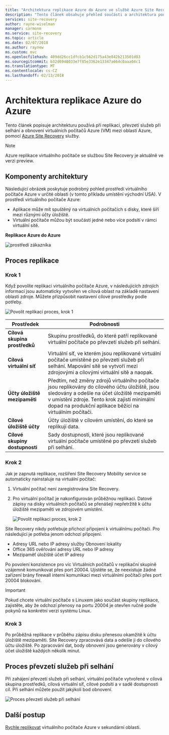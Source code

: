 ```yaml
---
title: "Architektura replikace Azure do Azure ve službě Azure Site Recovery | Microsoft Docs"
description: "Tento článek obsahuje přehled součásti a architektura použít při replikaci virtuálních počítačů Azure mezi oblastmi Azure pomocí služby Azure Site Recovery."
services: site-recovery
author: rayne-wiselman
manager: carmonm
ms.service: site-recovery
ms.topic: article
ms.date: 02/07/2018
ms.author: raynew
ms.custom: mvc
ms.openlocfilehash: 409dd26cc1dfcb1c562d175a43e842b213501d03
ms.sourcegitcommit: b32d6948033e7f85e3362e13347a664c0aaa04c1
ms.translationtype: MT
ms.contentlocale: cs-CZ
ms.lasthandoff: 02/13/2018
---
```

# <a name="azure-to-azure-replication-architecture"></a>Architektura replikace Azure do Azure


Tento článek popisuje architekturu používá při replikaci, převzetí služeb při selhání a obnovení virtuálních počítačů Azure (VM) mezi oblastí Azure, pomocí [Azure Site Recovery](site-recovery-overview.md) služby.

>[!NOTE]
>Azure replikace virtuálního počítače se službou Site Recovery je aktuálně ve verzi preview.



## <a name="architectural-components"></a>Komponenty architektury

Následující obrázek poskytuje podrobný pohled prostředí virtuálního počítače Azure v určité oblasti (v tomto příkladu umístění východní USA). V prostředí virtuálního počítače Azure:
- Aplikace může mít spuštěný na virtuálních počítačích s disky, které šíří mezi různými účty úložiště.
- Virtuální počítače můžou být součástí jedné nebo více podsítí v rámci virtuální sítě.


**Replikace Azure do Azure**

![prostředí zákazníka](./media/concepts-azure-to-azure-architecture/source-environment.png)

## <a name="replication-process"></a>Proces replikace

### <a name="step-1"></a>Krok 1

Když povolíte replikaci virtuálního počítače Azure, v následujících zdrojích informací jsou automaticky vytvořen ve cílová oblast na základě nastavení oblasti zdroje. Můžete přizpůsobit nastavení cílové prostředky podle potřeby.

![Povolit replikaci proces, krok 1](./media/concepts-azure-to-azure-architecture/enable-replication-step-1.png)

**Prostředek** | **Podrobnosti**
--- | ---
**Cílová skupina prostředků** | Skupinu prostředků, do které patří replikované virtuální počítače po převzetí služeb při selhání.
**Cílová virtuální síť** | Virtuální síť, ve kterém jsou replikované virtuální počítače umístěné po převzetí služeb při selhání. Mapování sítě se vytvoří mezi zdrojovými a cílovými virtuální sítě a naopak.
**Účty úložiště mezipaměti** | Předtím, než změny zdrojů virtuálního počítače jsou replikovány do cílového účtu úložiště, jsou sledovány a odešle na účet úložiště mezipaměti v umístění zdroje. Tento krok zajistí minimální dopad na produkční aplikace běžící na virtuálním počítači.
**Cílové úložiště účty**  | Účty úložiště v cílovém umístění, do které se replikují data.
**Cílové skupiny dostupnosti**  | Sady dostupnosti, které jsou replikované virtuální počítače umístěné po převzetí služeb při selhání.

### <a name="step-2"></a>Krok 2

Jak je zapnutá replikace, rozšíření Site Recovery Mobility service se automaticky nainstaluje na virtuální počítač:

1. Virtuální počítač není zaregistrována Site Recovery.

2. Pro virtuální počítač je nakonfigurován průběžnou replikaci. Datové zápisy na disky virtuálních počítačů se přenášejí nepřetržitě k účtu úložiště mezipaměti ve zdrojovém umístění.

   ![Povolit replikaci proces, krok 2](./media/concepts-azure-to-azure-architecture/enable-replication-step-2.png)


 Site Recovery nikdy potřebuje příchozí připojení k virtuálnímu počítači. Pro následující je potřeba jenom odchozí připojení.

 - Adresy URL nebo IP adresy služby Obnovení lokality
 - Office 365 ověřování adresy URL nebo IP adresy
 - Mezipaměť úložiště účet IP adresy

Po povolení konzistence pro víc Virtuálních počítačů v replikační skupině vzájemně komunikovat přes port 20004. Ujistěte se, že neexistuje žádné zařízení brány firewall interní komunikaci mezi virtuálními počítači přes port 20004 blokování.

> [!IMPORTANT]
Pokud chcete virtuální počítače s Linuxem jako součást skupiny replikace, zajistěte, aby že odchozí přenosy na portu 20004 je otevřen ručně podle pokynů na konkrétní verzi systému Linux.

### <a name="step-3"></a>Krok 3

Po průběžná replikace v průběhu zápisu disku přenesou okamžitě k účtu úložiště mezipaměti. Site Recovery zpracovává data a odešle ji do cílového účtu úložiště. Po zpracování dat, body obnovení jsou generovány v cílový účet úložiště každých několik minut.

## <a name="failover-process"></a>Proces převzetí služeb při selhání

Při zahájení převzetí služeb při selhání, virtuální počítače vytvořené v cílová skupina prostředků, cílová virtuální síť, cílové podsíti a v sadě dostupnosti cíl. Při selhání můžete použít jakýkoli bod obnovení.

![Proces převzetí služeb při selhání](./media/concepts-azure-to-azure-architecture/failover.png)

## <a name="next-steps"></a>Další postup

[Rychle replikovat](azure-to-azure-quickstart.md) virtuálního počítače Azure v sekundární oblasti.
